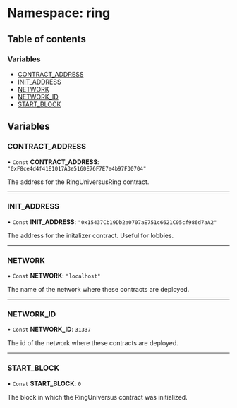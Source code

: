 # Namespace: ring

## Table of contents

### Variables

- [CONTRACT_ADDRESS](ring.md#contract_address)
- [INIT_ADDRESS](ring.md#init_address)
- [NETWORK](ring.md#network)
- [NETWORK_ID](ring.md#network_id)
- [START_BLOCK](ring.md#start_block)

## Variables

### CONTRACT_ADDRESS

• `Const` **CONTRACT_ADDRESS**: `"0xF8ce4d4f41E1017A3e5160E76F7E7e4b97F30704"`

The address for the RingUniversusRing contract.

---

### INIT_ADDRESS

• `Const` **INIT_ADDRESS**: `"0x15437Cb19Db2a0707aE751c6621C05cf986d7aA2"`

The address for the initalizer contract. Useful for lobbies.

---

### NETWORK

• `Const` **NETWORK**: `"localhost"`

The name of the network where these contracts are deployed.

---

### NETWORK_ID

• `Const` **NETWORK_ID**: `31337`

The id of the network where these contracts are deployed.

---

### START_BLOCK

• `Const` **START_BLOCK**: `0`

The block in which the RingUniversus contract was initialized.

